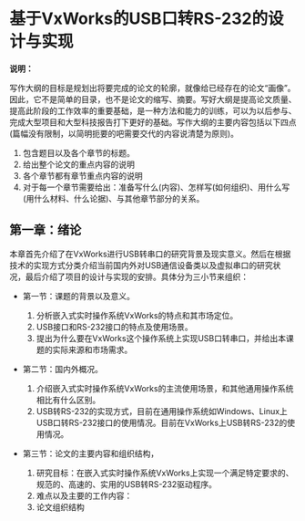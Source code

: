 #    基于VxWorks的USB口转RS-232的设计与实现

**说明：**

​	写作大纲的目标是规划出将要完成的论文的轮廓，就像给已经存在的论文“画像”。因此，它不是简单的目录，也不是论文的缩写、摘要。写好大纲是提高论文质量、提高此阶段的工作效率的重要基础，是一种方法和能力的训练，可以为以后参与、完成大型项目和大型科技报告打下更好的基础。写作大纲的主要内容包括以下四点(篇幅没有限制，以简明扼要的吧需要交代的内容说清楚为原则)。

1. 包含题目以及各个章节的标题。
2. 给出整个论文的重点内容的说明
3. 各个章节都有章节重点内容的说明
4. 对于每一个章节需要给出：准备写什么(内容)、怎样写(如何组织)、用什么写(用什么材料、什么论据)、与其他章节部分的关系。





## 					第一章：绪论

​	本章首先介绍了在VxWorks进行USB转串口的研究背景及现实意义。然后在根据技术的实现方式分类介绍当前国内外对USB通信设备类以及虚拟串口的研究状况，最后介绍了项目的设计与实现的安排。具体分为三小节来组织：

- 第一节：课题的背景以及意义。

  1. 分析嵌入式实时操作系统VxWorks的特点和其市场定位。
  2. USB接口和RS-232接口的特点及使用场景。
  3. 提出为什么要在VxWorks这个操作系统上实现USB口转串口，并给出本课题的实际来源和市场需求。

- 第二节：国内外概况。

  1. 介绍嵌入式实时操作系统VxWorks的主流使用场景，和其他通用操作系统相比有什么区别。
  2. USB转RS-232的实现方式，目前在通用操作系统如Windows、Linux上USB口转RS-232接口的使用情况。目前在VxWorks上USB转RS-232的使用情况。

- 第三节：论文的主要内容和组织结构，
  1. 研究目标：在嵌入式实时操作系统VxWorks上实现一个满足特定要求的、规范的、高速的、实用的USB转RS-232驱动程序。
  2. 难点以及主要的工作内容：
  3. 论文组织结构

  ​

